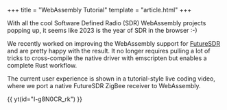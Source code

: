 +++
title = "WebAssembly Tutorial"
template = "article.html"
+++

With all the cool Software Defined Radio (SDR) WebAssembly projects popping up, it seems like 2023 is the year of SDR in the browser :-)

We recently worked on improving the WebAssembly support for [FutureSDR](https://www.futuresdr.org/) and are pretty happy with the result.
It no longer requires pulling a lot of tricks to cross-compile the native driver with emscripten but enables a complete Rust workflow.

The current user experience is shown in a tutorial-style live coding video, where we port a native FutureSDR ZigBee receiver to WebAssembly.

{{ yt(id="I-g8N0CR_rk") }}

